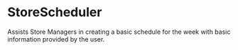 # StoreScheduler
Assists Store Managers in creating a basic schedule for the week with basic information provided by the user.
